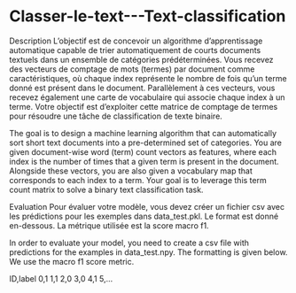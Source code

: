 # Classer-le-text---Text-classification

Description
L’objectif est de concevoir un algorithme d’apprentissage automatique capable de trier automatiquement de courts documents textuels dans un ensemble de catégories prédéterminées. Vous recevez des vecteurs de comptage de mots (termes) par document comme caractéristiques, où chaque index représente le nombre de fois qu’un terme donné est présent dans le document. Parallèlement à ces vecteurs, vous recevez également une carte de vocabulaire qui associe chaque index à un terme. Votre objectif est d’exploiter cette matrice de comptage de termes pour résoudre une tâche de classification de texte binaire.

The goal is to design a machine learning algorithm that can automatically sort short text documents into a pre-determined set of categories. You are given document-wise word (term) count vectors as features, where each index is the number of times that a given term is present in the document. Alongside these vectors, you are also given a vocabulary map that corresponds to each index to a term. Your goal is to leverage this term count matrix to solve a binary text classification task.

Evaluation
Pour évaluer votre modèle, vous devez créer un fichier csv avec les prédictions pour les exemples dans data_test.pkl. Le format est donné en-dessous. La métrique utilisée est la score macro f1.

In order to evaluate your model, you need to create a csv file with predictions for the examples in data_test.npy. The formatting is given below. We use the macro f1 score metric.

ID,label
0,1
1,1
2,0
3,0
4,1
5,...
